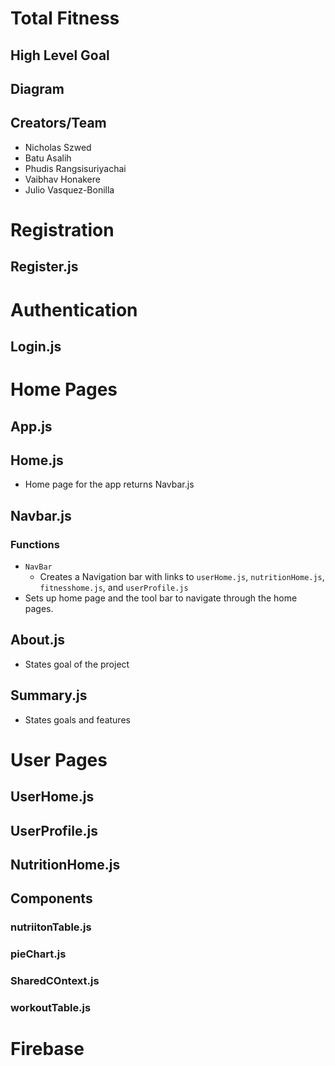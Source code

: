 # Total Fitness

## High Level Goal

## Diagram

## Creators/Team

- Nicholas Szwed
- Batu Asalih
- Phudis Rangsisuriyachai
- Vaibhav Honakere
- Julio Vasquez-Bonilla

# Registration

## Register.js

# Authentication

## Login.js

# Home Pages

## App.js

## Home.js

- Home page for the app returns Navbar.js

## Navbar.js

### Functions

- `NavBar`
  - Creates a Navigation bar with links to `userHome.js`, `nutritionHome.js`, `fitnesshome.js`, and `userProfile.js`
- Sets up home page and the tool bar to navigate through the home pages.

## About.js

- States goal of the project

## Summary.js

- States goals and features

# User Pages

## UserHome.js

## UserProfile.js

## NutritionHome.js

## Components

### nutriitonTable.js

### pieChart.js

### SharedCOntext.js

### workoutTable.js

# Firebase
